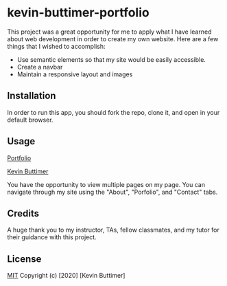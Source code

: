# kevin-buttimer-portfolio

This project was a great opportunity for me to apply what I have learned about web development in order to create my own website. Here are a few things that I wished to accomplish:

- Use semantic elements so that my site would be easily accessible.
- Create a navbar
- Maintain a responsive layout and images

## Installation

In order to run this app, you should fork the repo, clone it, and open in your default browser.

## Usage

[Portfolio](/assets/images/portfolio.jpg)

[Kevin Buttimer](https://kevinb04.github.io/kevin-buttimer-porfolio/)

You have the opportunity to view multiple pages on my page. You can navigate through my site using the "About", "Porfolio", and "Contact" tabs.

## Credits

A huge thank you to my instructor, TAs, fellow classmates, and my tutor for their guidance with this project.

## License

[MIT](https://choosealicense.com/licenses/mit/)
Copyright (c) [2020] [Kevin Buttimer]
